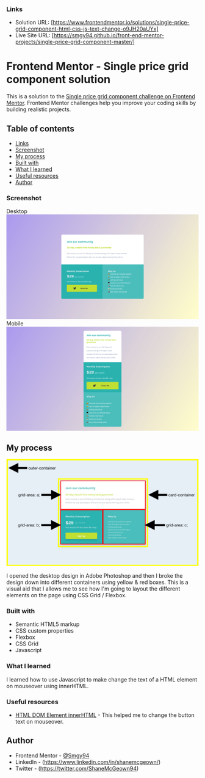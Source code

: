 ### Links

- Solution URL: [https://www.frontendmentor.io/solutions/single-price-grid-component-html-css-js-text-change-o9JH20aUYx]
- Live Site URL: [https://smgy94.github.io/front-end-mentor-projects/single-price-grid-component-master/]


# Frontend Mentor - Single price grid component solution

This is a solution to the [Single price grid component challenge on Frontend Mentor](https://www.frontendmentor.io/challenges/single-price-grid-component-5ce41129d0ff452fec5abbbc). Frontend Mentor challenges help you improve your coding skills by building realistic projects.

## Table of contents

- [Links](#links)
- [Screenshot](#screenshot)
- [My process](#my-process)
- [Built with](#built-with)
- [What I learned](#what-i-learned)
- [Useful resources](#useful-resources)
- [Author](#author)


### Screenshot

Desktop
![](./design/screenshot-desktop.png)
Mobile
![](./design/screenshot-mobile.png)

## My process

![](./design/my-process.png)

I opened the desktop design in Adobe Photoshop and then I broke the design down into different containers using yellow & red boxes. This is a visual aid that I allows me to see how I'm going to layout the different elements on the page using CSS Grid / Flexbox.

### Built with

- Semantic HTML5 markup
- CSS custom properties
- Flexbox
- CSS Grid
- Javascript

### What I learned

I learned how to use Javascript to make change the text of a HTML element on mouseover using innerHTML.

### Useful resources

- [HTML DOM Element innerHTML](https://www.w3schools.com/jsref/prop_html_innerhtml.asp) - This helped me to change the button text on mouseover.

## Author

- Frontend Mentor - [@Smgy94](https://www.frontendmentor.io/profile/Smgy94)
- LinkedIn - (https://www.linkedin.com/in/shanemcgeown/)
- Twitter - (https://twitter.com/ShaneMcGeown94)
